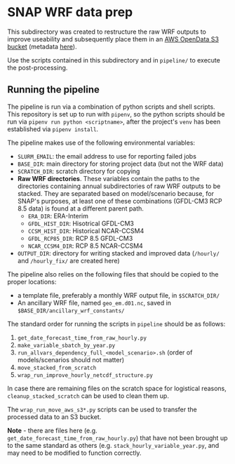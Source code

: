 # SNAP WRF data prep

This subdirectory was created to restructure the raw WRF outputs to improve useability and subsequently place them in an [AWS OpenData S3 bucket](http://wrf-ak-ar5.s3-website-us-east-1.amazonaws.com/) (metadata [here](http://ckan.snap.uaf.edu/dataset/historical-and-projected-dynamically-downscaled-climate-data-for-the-state-of-alaska-and-surrou)).

Use the scripts contained in this subdirectory and in `pipeline/` to execute the post-processing. 

## Running the pipeline

The pipeline is run via a combination of python scripts and shell scripts. This repository is set up to run with `pipenv`, so the python scripts should be run via `pipenv run python <scriptname>`, after the project's `venv` has been established via `pipenv install`.

The pipeline makes use of the following environmental variables:
* `SLURM_EMAIL`: the email address to use for reporting failed jobs
* `BASE_DIR`: main directory for storing project data (but not the WRF data) 
* `SCRATCH_DIR`: scratch directory for copying 
* **Raw WRF directories**. These variables contain the paths to the directories containing annual subdirectories of raw WRF outputs to be stacked. They are separated based on model/scenario because, for SNAP's purposes, at least one of these combinations (GFDL-CM3 RCP 8.5 data) is found at a different parent path. 
    - `ERA_DIR`: ERA-Interim
    - `GFDL_HIST_DIR`: Hisotrical GFDL-CM3
    - `CCSM_HIST_DIR`: Historical NCAR-CCSM4
    - `GFDL_RCP85_DIR`: RCP 8.5 GFDL-CM3
    - `NCAR_CCSM4_DIR`: RCP 8.5 NCAR-CCSM4
* `OUTPUT_DIR`: directory for writing stacked and improved data (`/hourly/` and `/hourly_fix/` are created here)

The pipeline also relies on the following files that should be copied to the proper locations:

* a template file, preferably a monthly WRF output file, in `$SCRATCH_DIR/`
* An ancillary WRF file, named `geo_em.d01.nc`, saved in `$BASE_DIR/ancillary_wrf_constants/`

The standard order for running the scripts in `pipeline` should be as follows:

1. `get_date_forecast_time_from_raw_hourly.py`
2. `make_variable_sbatch_by_year.py`
3. `run_allvars_dependency_full_<model_scenario>.sh` (order of models/scenarios should not matter)
4. `move_stacked_from_scratch`
5. `wrap_run_improve_hourly_netcdf_structure.py`

In case there are remaining files on the scratch space for logistical reasons, `cleanup_stacked_scratch` can be used to clean them up. 

The `wrap_run_move_aws_s3*.py` scripts can be used to transfer the processed data to an S3 bucket. 

**Note** - there are files here (e.g. `get_date_forecast_time_from_raw_hourly.py`) that have not been brought up to the same standard as others (e.g. `stack_hourly_variable_year.py`, and may need to be modified to function correctly.

